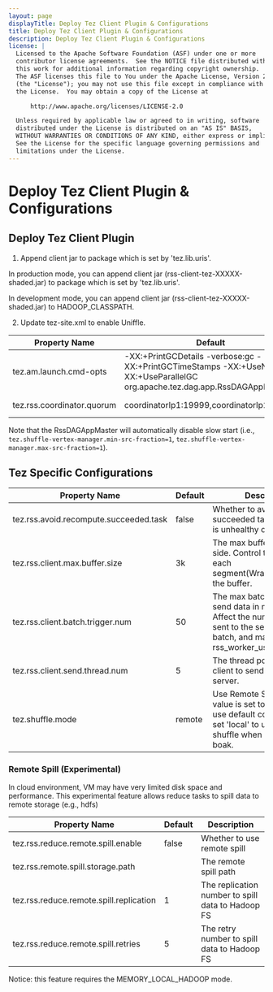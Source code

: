 ```yaml
---
layout: page
displayTitle: Deploy Tez Client Plugin & Configurations
title: Deploy Tez Client Plugin & Configurations
description: Deploy Tez Client Plugin & Configurations
license: |
  Licensed to the Apache Software Foundation (ASF) under one or more
  contributor license agreements.  See the NOTICE file distributed with
  this work for additional information regarding copyright ownership.
  The ASF licenses this file to You under the Apache License, Version 2.0
  (the "License"); you may not use this file except in compliance with
  the License.  You may obtain a copy of the License at

      http://www.apache.org/licenses/LICENSE-2.0

  Unless required by applicable law or agreed to in writing, software
  distributed under the License is distributed on an "AS IS" BASIS,
  WITHOUT WARRANTIES OR CONDITIONS OF ANY KIND, either express or implied.
  See the License for the specific language governing permissions and
  limitations under the License.
---
```

# Deploy Tez Client Plugin & Configurations
## Deploy Tez Client Plugin

1. Append client jar to package which is set by 'tez.lib.uris'.

In production mode, you can append client jar (rss-client-tez-XXXXX-shaded.jar) to package which is set by 'tez.lib.uris'.

In development mode, you can append client jar (rss-client-tez-XXXXX-shaded.jar) to HADOOP_CLASSPATH.

2. Update tez-site.xml to enable Uniffle.

| Property Name              |Default| Description                  |
|----------------------------|---|------------------------------|
| tez.am.launch.cmd-opts     |-XX:+PrintGCDetails -verbose:gc -XX:+PrintGCTimeStamps -XX:+UseNUMA -XX:+UseParallelGC org.apache.tez.dag.app.RssDAGAppMaster| enable remote shuffle service |
| tez.rss.coordinator.quorum |coordinatorIp1:19999,coordinatorIp2:19999|coordinator address|

Note that the RssDAGAppMaster will automatically disable slow start (i.e., `tez.shuffle-vertex-manager.min-src-fraction=1`, `tez.shuffle-vertex-manager.max-src-fraction=1`).

## Tez Specific Configurations

| Property Name                  | Default | Description                                                             |
|--------------------------------|---------|-------------------------------------------------------------------------|
| tez.rss.avoid.recompute.succeeded.task | false   | Whether to avoid recompute succeeded task when node is unhealthy or black-listed |
| tez.rss.client.max.buffer.size | 3k | The max buffer size in map side. Control the size of each segment(WrappedBuffer) in the buffer. |
| tez.rss.client.batch.trigger.num | 50 | The max batch of buffers to send data in map side. Affect the number of blocks sent to the server in each batch, and may affect rss_worker_used_buffer_size |
| tez.rss.client.send.thread.num | 5 | The thread pool size for the client to send data to the server. |
| tez.shuffle.mode               | remote  | Use Remote Shuffle if the value is set to 'remote' or use default config value, or set 'local' to use local shuffle when needs fall boak.                   |


### Remote Spill (Experimental)

In cloud environment, VM may have very limited disk space and performance.
This experimental feature allows reduce tasks to spill data to remote storage (e.g., hdfs)

|Property Name|Default| Description                                                            |
|---|---|------------------------------------------------------------------------|
|tez.rss.reduce.remote.spill.enable|false| Whether to use remote spill                                            |
|tez.rss.remote.spill.storage.path |     | The remote spill path                                                |
|tez.rss.reduce.remote.spill.replication|1| The replication number to spill data to Hadoop FS                      |
|tez.rss.reduce.remote.spill.retries|5| The retry number to spill data to Hadoop FS                            |

Notice: this feature requires the MEMORY_LOCAL_HADOOP mode.